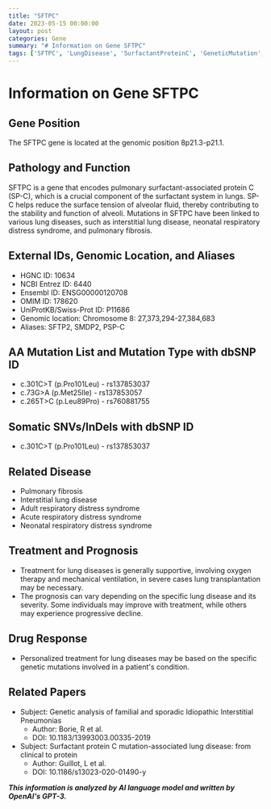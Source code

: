 ```yaml
---
title: "SFTPC"
date: 2023-05-15 00:00:00
layout: post
categories: Gene
summary: "# Information on Gene SFTPC"
tags: ['SFTPC', 'LungDisease', 'SurfactantProteinC', 'GeneticMutation', 'PulmonaryFibrosis', 'RespiratoryDistressSyndrome', 'Treatment', 'Prognosis']
---
```


# Information on Gene SFTPC

## Gene Position
The SFTPC gene is located at the genomic position 8p21.3-p21.1.

## Pathology and Function
SFTPC is a gene that encodes pulmonary surfactant-associated protein C (SP-C), which is a crucial component of the surfactant system in lungs. SP-C helps reduce the surface tension of alveolar fluid, thereby contributing to the stability and function of alveoli. Mutations in SFTPC have been linked to various lung diseases, such as interstitial lung disease, neonatal respiratory distress syndrome, and pulmonary fibrosis.

## External IDs, Genomic Location, and Aliases
- HGNC ID: 10634
- NCBI Entrez ID: 6440
- Ensembl ID: ENSG00000120708
- OMIM ID: 178620
- UniProtKB/Swiss-Prot ID: P11686
- Genomic location: Chromosome 8: 27,373,294-27,384,683
- Aliases: SFTP2, SMDP2, PSP-C

## AA Mutation List and Mutation Type with dbSNP ID
- c.301C>T (p.Pro101Leu) - rs137853037
- c.73G>A (p.Met25Ile) - rs137853057
- c.265T>C (p.Leu89Pro) - rs760881755

## Somatic SNVs/InDels with dbSNP ID
- c.301C>T (p.Pro101Leu) - rs137853037

## Related Disease
- Pulmonary fibrosis
- Interstitial lung disease
- Adult respiratory distress syndrome
- Acute respiratory distress syndrome
- Neonatal respiratory distress syndrome

## Treatment and Prognosis
- Treatment for lung diseases is generally supportive, involving oxygen therapy and mechanical ventilation, in severe cases lung transplantation may be necessary.
- The prognosis can vary depending on the specific lung disease and its severity. Some individuals may improve with treatment, while others may experience progressive decline.

## Drug Response
- Personalized treatment for lung diseases may be based on the specific genetic mutations involved in a patient's condition.

## Related Papers
- Subject: Genetic analysis of familial and sporadic Idiopathic Interstitial Pneumonias
  - Author: Borie, R et al.
  - DOI: 10.1183/13993003.00335-2019
- Subject: Surfactant protein C mutation-associated lung disease: from clinical to protein
  - Author: Guillot, L et al.
  - DOI: 10.1186/s13023-020-01490-y

**_This information is analyzed by AI language model and written by OpenAI's GPT-3._**